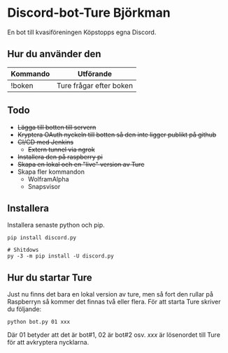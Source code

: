 # Discord-bot-Ture Björkman

En bot till kvasiföreningen Köpstopps egna Discord.


## Hur du använder den

| Kommando | Utförande |
|----------|-----------|
| !boken   | Ture frågar efter boken |


## Todo

* ~~Lägga till botten till servern~~
* ~~Kryptera OAuth nyckeln till botten så den inte ligger publikt på github~~
* ~~CI/CD med Jenkins~~
	* ~~Extern tunnel via ngrok~~
* ~~Installera den på raspberry pi~~
* ~~Skapa en lokal och en "live" version av Ture~~
* Skapa fler kommandon
	* WolframAlpha
	* Snapsvisor


## Installera

Installera senaste python och pip.

```
pip install discord.py

# Shitdows
py -3 -m pip install -U discord.py
```

## Hur du startar Ture
Just nu finns det bara en lokal version av ture, men så fort den rullar på Raspberryn så kommer det finnas två eller flera.
För att starta Ture skriver du följande:

` python bot.py 01 xxx `

Där 01 betyder att det är bot#1, 02 är bot#2 osv. _xxx_ är lösenordet till Ture för att avkryptera nycklarna.


